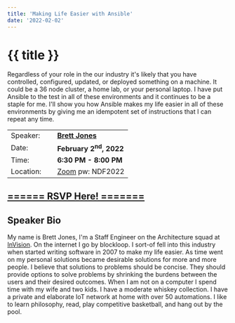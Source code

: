 ```yaml
---
title: 'Making Life Easier with Ansible'
date: '2022-02-02'
---
```

# {{ title }}

<p>Regardless of your role in the our industry it's likely that you have controlled, configured, updated, or deployed something on a machine. It could be a 36 node cluster, a home lab, or your personal laptop. I have put Ansible to the test in all of these environments and it continues to be a staple for me. I'll show you how Ansible makes my life easier in all of these environments by giving me an idempotent set of instructions that I can repeat any time.</p>

<table border="0">
    <tbody>
        <tr>
            <td>Speaker:</td>
            <td>&nbsp;</td>
            <td><a href="https://www.blockloop.io/" rel="noopener noreferrer" target="_blank"><b>Brett Jones</b></a></td>
        </tr>
        <tr>
            <td>Date:</td>
            <td>&nbsp;</td>
            <td><b>February 2<sup>nd</sup>, 2022</b></td>
        </tr>
        <tr>
            <td valign="top">Time:</td>
            <td>&nbsp;</td>
            <td><b>6:30 PM - 8:00 PM</b></td>
        </tr>
        <tr>
            <td valign="top">Location:</td>
            <td>&nbsp;</td>
            <td><a title="Location" rel="noopener noreferrer" target="_blank" href="https://match.zoom.us/j/95753547113">Zoom</a> pw: NDF2022</td>
        </tr>
    </tbody>
</table>

<h2><a target="_blank" rel="noopener noreferrer" href="#">====== RSVP Here! =======</a></h2>

<h2>Speaker Bio</h2>

<p>My name is Brett Jones, I'm a Staff Engineer on the Architecture squad at <a title="invisionapp.com" rel="noopener noreferrer" target="_blank" href="https://www.invisionapp.com">InVision</a>. On the internet I go by blockloop. I sort-of fell into this industry when started writing software in 2007 to make my life easier. As time went on my personal solutions became desirable solutions for more and more people. I believe that solutions to problems should be concise. They should provide options to solve problems by shrinking the burdens between the users and their desired outcomes. When I am not on a computer I spend time with my wife and two kids. I have a moderate whiskey collection. I have a private and elaborate IoT network at home with over 50 automations. I like to learn philosophy, read, play competitive basketball, and hang out by the pool.</p>
